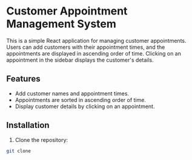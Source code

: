 # Customer Appointment Management System

This is a simple React application for managing customer appointments. Users can add customers with their appointment times, and the appointments are displayed in ascending order of time. Clicking on an appointment in the sidebar displays the customer's details.

## Features

- Add customer names and appointment times.
- Appointments are sorted in ascending order of time.
- Display customer details by clicking on an appointment.

## Installation

1. Clone the repository:

```bash
git clone 

